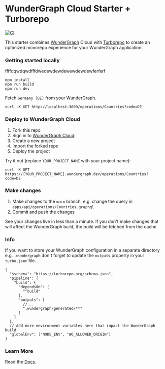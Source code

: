 # WunderGraph Cloud Starter + Turborepo

[![CI](https://github.com/wundergraph/cloud-starter-turbo/actions/workflows/ci.yaml/badge.svg)](https://github.com/wundergraph/cloud-starter-turbo/actions/workflows/ci.yaml)

This starter combines [WunderGraph](https://wundergraph.com/) Cloud with [Turborepo](https://github.com/vercel/turbo) to create an optimized monorepo experience for your WunderGraph application.

### Getting started locally
ffffdqwdqwdfffdwedewdewdewewdewdewferferf
```shell
npm install
npm run build
npm run dev
```

Fetch `Germany (DE)` from your WunderGraph.

```shell
curl -X GET http://localhost:3000/operations/Countries?code=DE
```

### Deploy to WunderGraph Cloud

1. Fork this repo
2. Sign in to [WunderGraph Cloud](https://cloud.wundergraph.com)
3. Create a new project
4. Import the forked repo
5. Deploy the project

Try it out (replace `YOUR_PROJECT_NAME` with your project name):

```shell
curl -X GET https://{YOUR_PROJECT_NAME}.wundergraph.dev/operations/Countries?code=DE
```

### Make changes

1. Make changes to the `main` branch, e.g. change the query in `apps/api/operations/Countries.graphql`
2. Commit and push the changes

See your changes live in less than a minute. If you don't make changes that will affect the WunderGraph build, the build will be fetched from the cache.

### Info

If you want to store your WunderGraph configuration in a separate directory e.g. `.wundergraph` don't forget to update the `outputs` property in your `turbo.json` file.

```json5
{
  "$schema": "https://turborepo.org/schema.json",
  "pipeline": {
    "build": {
      "dependsOn": [
        "^build"
      ],
      "outputs": [
        //...
        ".wundergraph/generated/**"
      ]
    }
  },
  // Add more environment variables here that impact the WunderGraph build
  "globalEnv": ["NODE_ENV", "WG_ALLOWED_ORIGIN"]
}

```

### Learn More

Read the [Docs](https://wundergraph.com/docs).
